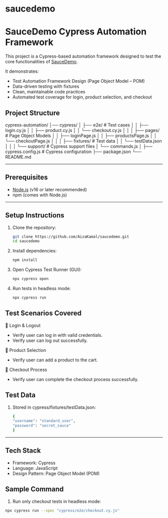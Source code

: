 # saucedemo

# SauceDemo Cypress Automation Framework

This project is a Cypress-based automation framework designed to test the core functionalities of [SauceDemo](https://www.saucedemo.com/).  

It demonstrates:  
- Test Automation Framework Design (Page Object Model – POM)  
- Data-driven testing with fixtures  
- Clean, maintainable code practices  
- Automated test coverage for login, product selection, and checkout  


## Project Structure

cypress-automation/
│── cypress/
│ ├── e2e/ # Test cases
│ │ ├── login.cy.js
│ │ ├── product.cy.js
│ │ └── checkout.cy.js
│ │
│ ├── pages/ # Page Object Models
│ │ ├── loginPage.js
│ │ ├── productsPage.js
│ │ └── checkoutPage.js
│ │
│ ├── fixtures/ # Test data
│ │ └── testData.json
│ │
│ └── support/ # Cypress support files
│ └── commands.js
│
├── cypress.config.js # Cypress configuration
├── package.json
└── README.md
 
---

## Prerequisites
- [Node.js](https://nodejs.org/) (v16 or later recommended)  
- npm (comes with Node.js)  

---

## Setup Instructions
1. Clone the repository:
   ```bash
   git clone https://github.com/AizaKamal/saucedemo.git
   cd saucedemo
2. Install dependencies:
    ```bash
    npm install
3. Open Cypress Test Runner (GUI):
    ```bash
    npx cypress open
4. Run tests in headless mode:
    ```bash
    npx cypress run

## Test Scenarios Covered

🔹 Login & Logout
- Verify user can log in with valid credentials.
- Verify user can log out successfully.

🔹 Product Selection
- Verify user can add a product to the cart.

🔹 Checkout Process
- Verify user can complete the checkout process successfully.


## Test Data
1. Stored in cypress/fixtures/testData.json:
    ```bash
    {
    "username": "standard_user",
    "password": "secret_sauce"
    }

---
## Tech Stack
- Framework: Cypress
- Language: JavaScript
- Design Pattern: Page Object Model (POM)

## Sample Command
1. Run only checkout tests in headless mode:
```bash
npx cypress run --spec "cypress/e2e/checkout.cy.js"
